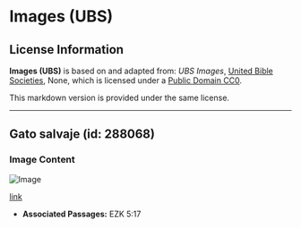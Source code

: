 # Images (UBS)

## License Information

**Images (UBS)** is based on and adapted from: _UBS Images_, [United Bible Societies](https://unitedbiblesocieties.org/), None, which is licensed under a [Public Domain CC0](https://creativecommons.org/public-domain/cc0/).

This markdown version is provided under the same license.



--------------------------------

## Gato salvaje (id: 288068)

### Image Content

![Image](https://cdn.aquifer.bible/aquifer-content/resources/Media/WEB-0914_wild_cat.jpg)

[link](https://cdn.aquifer.bible/aquifer-content/resources/Media/WEB-0914_wild_cat.jpg)

* **Associated Passages:** EZK 5:17

